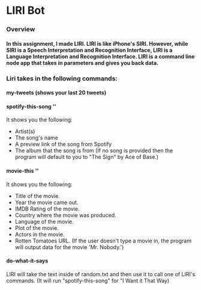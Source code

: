 # LIRI Bot

### Overview
#### In this assignment, I made LIRI. LIRI is like iPhone's SIRI. However, while SIRI is a Speech Interpretation and Recognition Interface, LIRI is a Language Interpretation and Recognition Interface. LIRI is a command line node app that takes in parameters and gives you back data.

### Liri takes in the following commands:

#### my-tweets (shows your last 20 tweets)

#### spotify-this-song '<song name here>' 
It shows you the following:
  * Artist(s)
  * The song's name
  * A preview link of the song from Spotify
  * The album that the song is from
  (If no song is provided then the program will default to you to "The Sign" by Ace of Base.)

#### movie-this '<movie name here>'
It shows you the following: 
  * Title of the movie.
  * Year the movie came out.
  * IMDB Rating of the movie.
  * Country where the movie was produced.
  * Language of the movie.
  * Plot of the movie.
  * Actors in the movie.
  * Rotten Tomatoes URL.
  (If the user doesn't type a movie in, the program will output data for the movie 'Mr. Nobody.')
  
#### do-what-it-says
LIRI will take the text inside of random.txt and then use it to call one of LIRI's commands.
(It will run "spotify-this-song" for "I Want it That Way)
